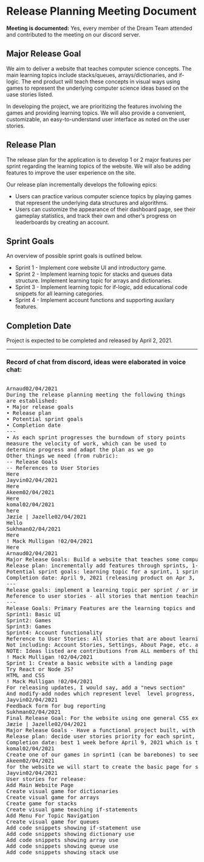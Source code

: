 # Release Planning Meeting Document

**Meeting is documented:** Yes, every member of the Dream Team attended and contributed to the meeting on our discord server.

## Major Release Goal

We aim to deliver a website that teaches computer science concepts. The main learning topics include stacks/queues, arrays/dictionaries, and if-logic. The end product will teach these concepts in visual ways using games to represent the underlying computer science ideas based on the uase stories listed.

In developing the project, we are prioritizing the features involving the games and providing learning topics. We will also provide a convenient, customizable, an easy-to-understand user interface as noted on the user stories.

## Release Plan

The release plan for the application is to develop 1 or 2 major features per sprint regarding the learning topics of the website. We will also be adding features to improve the user experience on the site.

Our release plan incrementally develops the following epics:

* Users can practice various computer science topics by playing games that represent the underlying data structures and algorithms.
* Users can customize the appearance of their dashboard page, see their gameplay statistics, and track their own and other's progress on leaderboards by creating an account.

## Sprint Goals

An overview of possible sprint goals is outlined below.

* Sprint 1 - Implement core website UI and introductory game.
* Sprint 2 - Implement learning topic for stacks and queues data structure. Implement learning topic for arrays and dictionaries.
* Sprint 3 - Implement learning topic for if-logic, add educational code snippets for all learning categories.
* Sprint 4 - Implement account functions and supporting auxilary features.

## Completion Date

Project is expected to be completed and released by April 2, 2021.

<hr>

### Record of chat from discord, ideas were elaborated in voice chat:

<pre>

Arnaud02/04/2021
During the release planning meeting the following things
are established:
• Major release goals
• Release plan
• Potential sprint goals
• Completion date
---
• As each sprint progresses the burndown of story points
measure the velocity of work, which can be used to
determine progress and adapt the plan as we go
Other things we need (from rubric):
-- Release Goals
-- References to User Stories
Here
Jayvin02/04/2021
Here
Akeem02/04/2021
Here
komal02/04/2021
here
Jæzie | Jazelle02/04/2021
Hello
Sukhman02/04/2021
Here
! Mack Mulligan !02/04/2021
Here
Arnaud02/04/2021
Major Release Goals: Build a website that teaches some computer science concepts (stacks, queues, arrays, dictionaries, if-logic), teach these concepts through games. 
Release plan: incrementally add features through sprints, 1-2 major features for a Sprint.
Potential sprint goals: learning topic for a sprint, 1 sprint can be stacks/queues, 1 sprint for if-statements, 1 sprint for account management and cusotmization features, etc.
Completion date: April 9, 2021 (releasing product on Apr 3, 2021)
---
Release goals: implement a learning topic per sprint / or improve a learning topic with new features.
Reference to user stories - all stories that mention teaching topics in a graphical way.
---
Release Goals: Primary Features are the learning topics and learning games.
Sprint1: Basic UI
Sprint2: Games
Sprint3: Games
Sprint4: Account functionality
Reference to User Stories: All stories that are about learning topics.
Not including: Account Stories, Settings, About Page, etc. as part of references for now.
NOTE: Ideas listed are contributions from ALL members of this meeting.
! Mack Mulligan !02/04/2021
Sprint 1: Create a basic website with a landing page
Try React or Node JS?
HTML and CSS
! Mack Mulligan !02/04/2021
For releasing updates, I would say, add a "news section"
And modify-add nodes which represent level  level progress, profile progress
Jayvin02/04/2021
Feedback form for bug reporting
Sukhman02/04/2021
Final Release Goal: For the website using one general CSS external style sheet, for now (to make everything look the same). Look into accessibility potentially to make the website  more user friendly. Going to host on Github pages, and move it to something else later.
Jæzie | Jazelle02/04/2021
Major Release Goals - Have a functional project built, with most important user stories implemented, such as having the game webpage from the wireframe built, with sufficient amount of working games (including topics in Arnaud's post above)
Release plan: decide user stories priority for each sprint, what part of the project to complete for each sprint, implement and complete user stories by the end of each sprint, take time to review the state of the project at each stage, discuss any issues and consider improving on areas
Completion date: best 1 week before April 9, 2021 which is the presentation day for time to prepare
komal02/04/2021
Create one of our games in sprint1 (can be barebones) to see and assess how comfortable we are with the tech so we can design and create other games accordingly
Akeem02/04/2021
for the website we will start to create the basic page for sprint 1 with HTML and reacts, using the one CSS sheet for all the main page. use the user story to to implement some of the features need. Use Git for now to host the server until we can host it our-self
Jayvin02/04/2021
User stories for release: 
Add Main Website Page
Create visual game for dictionaries
Create visual game for arrays
Create game for stacks
Create visual game teaching if-statements
Add Menu For Topic Navigation
Create visual game for queues
Add code snippets showing if-statement use
Add code snippets showing dictionary use
Add code snippets showing array use
Add code snippets showing queue use
Add code snippets showing stack use

</pre>
